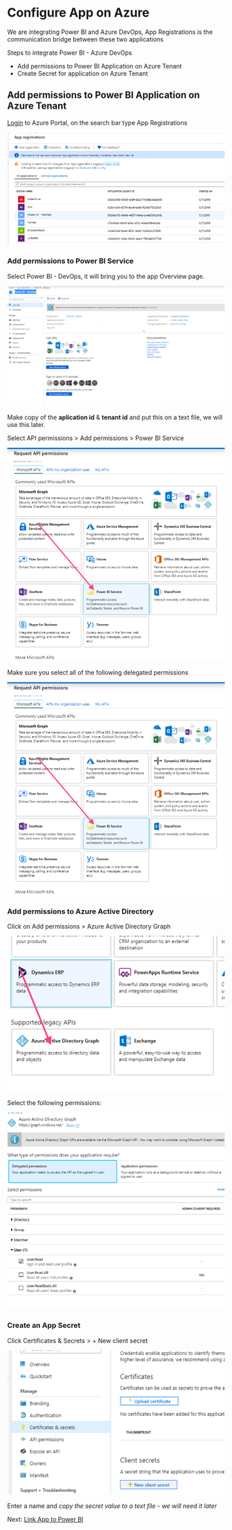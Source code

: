 
# Configure App on Azure

We are integrating Power BI and Azure DevOps, App Registrations is the communication bridge between these two applications

Steps to integrate Power BI - Azure DevOps

- Add permissions to Power BI Application on Azure Tenant
- Create Secret for application on Azure Tenant

## Add permissions to Power BI Application on Azure Tenant

[Login] to Azure Portal, on the search bar type App Registrations

![app registration list](app-registration-list.png)

### Add permissions to Power BI Service

Select Power BI - DevOps, it will bring you to the app Overview page.

![app overview](app-overview.png)

Make copy of the **aplication id** & **tenant id** and put this on a text file, we will use this later.

Select API permissions > Add permissions > Power BI Service

![power bi permssions](power-bi-permissions.png)

Make sure you select all of the following delegated permissions

![power bi settings](power-bi-permissions-selection.png)

### Add permissions to Azure Active Directory

Click on Add permissions > Azure Active Directory Graph

![azure graph](azure-graph-permissions.png)

Select the following permissions:

![azure permissions](azure-graph-selections.png)

### Create an App Secret

Click  Certificates & Secrets > + New client secret

![azure permissions](application-secret.png)

Enter a name and *copy the secret value to a text file - we will need it later*

Next: [Link App to Power BI]

[Login]:https://portal.azure.com
[Link App to Power BI]:<https://github.com/Microsoft-USEduAzure/workshops/tree/master/powerbi-devops/6-LinkAppToPowerBi/ReadMe.md>
